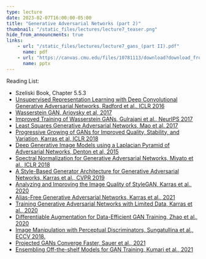 ```yaml
---
type: lecture
date: 2023-02-07T16:00:00-05:00
title: "Generative Adversarial Networks (part 2)"
thumbnail: "/static_files/lectures/lecture7_teaser.png"
hide_from_announcments: true
links:
    - url: "/static_files/lectures/lecture7_gans_(part II).pdf"
      name: pdf
    - url: "https://canvas.cmu.edu/files/10781113/download?download_frd=1"
      name: pptx
---
```

Reading List:
- Szeliski Book, Chapter 5.5.3
- [Unsupervised Representation Learning with Deep Convolutional Generative Adversarial Networks, Radford et al., ICLR 2016](https://arxiv.org/abs/1511.06434)
- [Wasserstein GAN, Arjovsky et al, 2017](https://arxiv.org/abs/1701.07875)
- [Improved Training of Wasserstein GANs, Gulrajani et al., NeurIPS 2017](https://arxiv.org/abs/1704.00028)
- [Least Squares Generative Adversarial Networks, Mao et al. 2017](https://arxiv.org/abs/1611.04076)
- [Progressive Growing of GANs for Improved Quality, Stability, and Variation, Karras et al, ICLR 2018](https://arxiv.org/abs/1710.10196)
- [Deep Generative Image Models using a Laplacian Pyramid of Adversarial Networks, Denton et al, 2015](https://arxiv.org/abs/1506.05751)
- [Spectral Normalization for Generative Adversarial Networks, Miyato et al., ICLR 2018](https://arxiv.org/abs/1802.05957)
- [A Style-Based Generator Architecture for Generative Adversarial Networks, Karras et al., CVPR 2019](https://arxiv.org/abs/1812.04948)
- [Analyzing and Improving the Image Quality of StyleGAN, Karras et al., 2020](https://arxiv.org/pdf/1912.04958.pdf)
- [Alias-Free Generative Adversarial Networks, Karras et al., 2021](https://github.com/NVlabs/stylegan3)
- [Training Generative Adversarial Networks with Limited Data, Karras et al., 2020](https://github.com/NVlabs/stylegan2-ada)
- [Differentiable Augmentation for Data-Efficient GAN Training, Zhao et al., 2020](https://github.com/mit-han-lab/data-efficient-gans)
- [Image Manipulation with Perceptual Discriminators, Sungatullina et al., ECCV 2018.](https://arxiv.org/abs/1809.01396)
- [Projected GANs Converge Faster, Sauer et al., 2021](https://arxiv.org/abs/2111.01007)
- [Ensembling Off-the-shelf Models for GAN Training, Kumari et al., 2021](https://arxiv.org/pdf/2112.09130.pdf)
